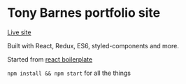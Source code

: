 # Tony Barnes portfolio site

<a href="http://tonybarnes.me">Live site</a>

Built with React, Redux, ES6, styled-components and more.

Started from <a href="https://github.com/react-boilerplate/react-boilerplate">react boilerplate</a>

`npm install && npm start` for all the things

